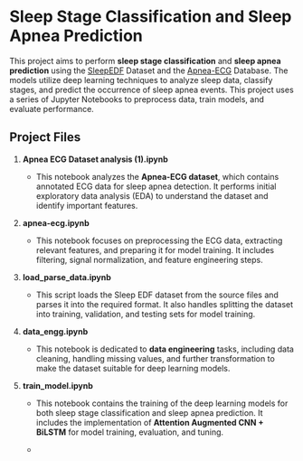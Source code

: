 # Sleep Stage Classification and Sleep Apnea Prediction

This project aims to perform **sleep stage classification** and **sleep apnea prediction** using the [SleepEDF]([url](https://www.physionet.org/content/sleep-edf/1.0.0/)) Dataset and the [Apnea-ECG]([url](https://physionet.org/content/apnea-ecg/1.0.0/)) Database. The models utilize deep learning techniques to analyze sleep data, classify stages, and predict the occurrence of sleep apnea events. This project uses a series of Jupyter Notebooks to preprocess data, train models, and evaluate performance.

## Project Files

1. **Apnea ECG Dataset analysis (1).ipynb**  
   - This notebook analyzes the **Apnea-ECG dataset**, which contains annotated ECG data for sleep apnea detection. It performs initial exploratory data analysis (EDA) to understand the dataset and identify important features.

2. **apnea-ecg.ipynb**  
   - This notebook focuses on preprocessing the ECG data, extracting relevant features, and preparing it for model training. It includes filtering, signal normalization, and feature engineering steps.

3. **load_parse_data.ipynb**
   - This script loads the Sleep EDF dataset from the source files and parses it into the required format. It also handles splitting the dataset into training, validation, and testing sets for model training.

5. **data_engg.ipynb**
   - This notebook is dedicated to **data engineering** tasks, including data cleaning, handling missing values, and further transformation to make the dataset suitable for deep learning models.

6. **train_model.ipynb**  
   - This notebook contains the training of the deep learning models for both sleep stage classification and sleep apnea prediction. It includes the implementation of **Attention Augmented CNN + BiLSTM** for model training, evaluation, and tuning.
  
   - 
